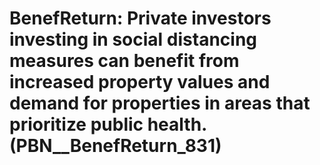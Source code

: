 # BenefReturn: __Private investors investing in social distancing measures can benefit from increased property values and demand for properties in areas that prioritize public health.__ (PBN__BenefReturn_831)

